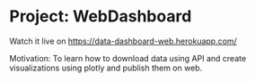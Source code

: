 # Project: WebDashboard

Watch it live on https://data-dashboard-web.herokuapp.com/

Motivation: To learn how to download data using API and create visualizations using plotly and publish them on web.


